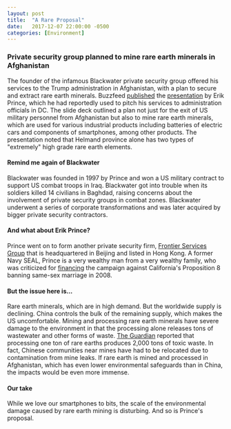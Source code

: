 ```yaml
---
layout: post
title:  "A Rare Proposal"
date:   2017-12-07 22:00:00 -0500
categories: [Environment]
---
```


### Private security group planned to mine rare earth minerals in Afghanistan

The founder of the infamous Blackwater private security group offered his services to the Trump administration in Afghanistan, with a plan to secure and extract rare earth minerals. Buzzfeed [published](https://www.buzzfeed.com/aramroston/private-war-erik-prince-has-his-eye-on-afghanistans-rare?utm_term=.hm4MDJVZjo#.ysKApgkzZ8) the [presentation](https://www.documentcloud.org/documents/4322811-The-Prince-Pitch.html) by Erik Prince, which he had reportedly used to pitch his services to administration officials in DC. The slide deck outlined a plan not just for the exit of US military personnel from Afghanistan but also to mine rare earth minerals, which are used for various industrial products including batteries of electric cars and components of smartphones, among other products. The presentation noted that Helmand province alone has two types of "extremely" high grade rare earth elements.

#### Remind me again of Blackwater

Blackwater was founded in 1997 by Prince and won a US military contract to support US combat troops in Iraq. Blackwater got into trouble when its soldiers killed 14 civilians in Baghdad, raising concerns about the involvement of private security groups in combat zones. Blackwater underwent a series of corporate transformations and was later acquired by bigger private security contractors.

#### And what about Erik Prince?

Prince went on to form another private security firm, [Frontier Services Group](http://www.fsgroup.com/en/index.html) that is headquartered in Beijing and listed in Hong Kong. A former Navy SEAL, Prince is a very wealthy man from a very wealthy family, who was criticized for [financing](https://www.thedailybeast.com/the-man-behind-proposition-8) the campaign against California's Proposition 8 banning same-sex marriage in 2008.

#### But the issue here is...

Rare earth minerals, which are in high demand. But the worldwide supply is declining. China controls the bulk of the remaining supply, which makes the US uncomfortable. Mining and processing rare earth minerals have severe damage to the environment in that the processing alone releases tons of wastewater and other forms of waste. [The Guardian](https://www.theguardian.com/sustainable-business/rare-earth-mining-china-social-environmental-costs) reported that processing one ton of rare earths produces 2,000 tons of toxic waste. In fact, Chinese communities near mines have had to be relocated due to contamination from mine leaks. If rare earth is mined and processed in Afghanistan, which has even lower environmental safeguards than in China, the impacts would be even more immense.

#### Our take

While we love our smartphones to bits, the scale of the environmental damage caused by rare earth mining is disturbing. And so is Prince's proposal.
